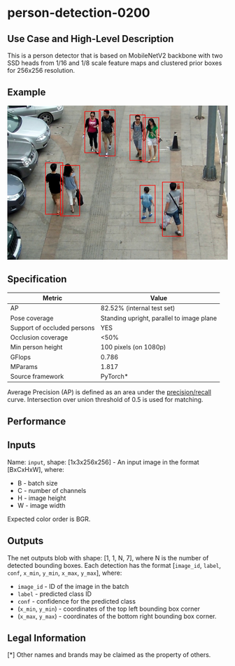 # person-detection-0200

## Use Case and High-Level Description

This is a person detector that is based on MobileNetV2
backbone with two SSD heads from 1/16 and 1/8 scale feature maps and clustered
prior boxes for 256x256 resolution.

## Example

![](./person-detection-0200.png)

## Specification

| Metric                          | Value                                     |
|---------------------------------|-------------------------------------------|
| AP                              | 82.52% (internal test set)                |
| Pose coverage                   | Standing upright, parallel to image plane |
| Support of occluded persons     | YES                                       |
| Occlusion coverage              | <50%                                      |
| Min person height               | 100 pixels (on 1080p)                     |
| GFlops                          | 0.786                                     |
| MParams                         | 1.817                                     |
| Source framework                | PyTorch\*                                 |

Average Precision (AP) is defined as an area under
the [precision/recall](https://en.wikipedia.org/wiki/Precision_and_recall)
curve. Intersection over union threshold of 0.5 is used for matching.

## Performance

## Inputs

Name: `input`, shape: [1x3x256x256] - An input image in the format [BxCxHxW],
where:

- B - batch size
- C - number of channels
- H - image height
- W - image width

Expected color order is BGR.

## Outputs

The net outputs blob with shape: [1, 1, N, 7], where N is the number of detected
bounding boxes. Each detection has the format
  [`image_id`, `label`, `conf`, `x_min`, `y_min`, `x_max`, `y_max`], where:
  - `image_id` - ID of the image in the batch
  - `label` - predicted class ID
  - `conf` - confidence for the predicted class
  - (`x_min`, `y_min`) - coordinates of the top left bounding box corner
  - (`x_max`, `y_max`) - coordinates of the bottom right bounding box corner.

## Legal Information
[*] Other names and brands may be claimed as the property of others.
